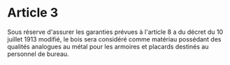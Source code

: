 # Article 3

Sous réserve d'assurer les garanties prévues à l'article 8 a du décret du 10 juillet 1913 modifié, le bois sera considéré comme matériau possédant des qualités analogues au métal pour les armoires et placards destinés au personnel de bureau.

